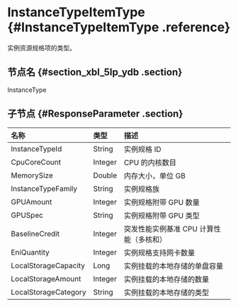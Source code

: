 # InstanceTypeItemType {#InstanceTypeItemType .reference}

实例资源规格项的类型。

## 节点名 {#section_xbl_5lp_ydb .section}

InstanceType

## 子节点 {#ResponseParameter .section}

|名称|类型|描述|
|:-|:-|:-|
|InstanceTypeId|String|实例规格 ID|
|CpuCoreCount|Integer|CPU 的内核数目|
|MemorySize|Double|内存大小，单位 GB|
|InstanceTypeFamily|String|实例规格族|
|GPUAmount|Integer|实例规格附带 GPU 数量|
|GPUSpec|String|实例规格附带 GPU 类型|
|BaselineCredit|Integer|突发性能实例基准 CPU 计算性能（多核和）|
|EniQuantity|Integer|实例规格支持网卡数量|
|LocalStorageCapacity|Long|实例挂载的本地存储的单盘容量|
|LocalStorageAmount|Integer|实例挂载的本地存储的数量|
|LocalStorageCategory|String|实例挂载的本地存储的类型|

